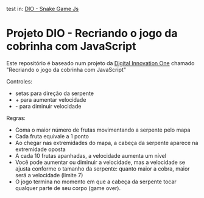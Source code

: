 test in: [DIO - Snake Game Js](https://dbcana.github.io/dio-snake_game_js/)

# Projeto DIO - Recriando o jogo da cobrinha com JavaScript

Este repositório é baseado num projeto da [Digital Innovation One](https://digitalinnovation.one/) chamado "Recriando o jogo da cobrinha com JavaScript"

Controles: 
  * setas para direção da serpente
  * \+ para aumentar velocidade
  * \- para diminuir velocidade

Regras:
  * Coma o maior número de frutas movimentando a serpente pelo mapa
  * Cada fruta equivale a 1 ponto
  * Ao chegar nas extremidades do mapa, a cabeça da serpente aparece na extremidade oposta
  * A cada 10 frutas apanhadas, a velocidade aumenta um nível
  * Você pode aumentar ou diminuir a velocidade, mas a velocidade se ajusta conforme o tamanho da serpente: quanto maior a cobra, maior será a velocidade (limite 7)
  * O jogo termina no momento em que a cabeça da serpente tocar qualquer parte de seu corpo (game over).

